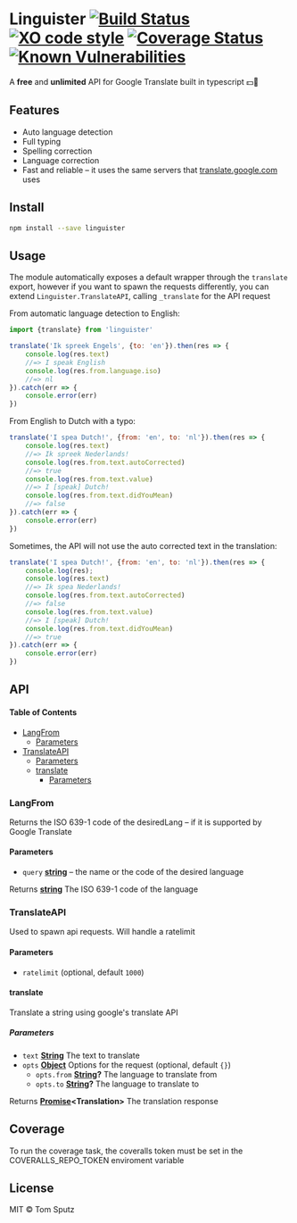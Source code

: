 # Linguister [![Build Status](https://travis-ci.org/TomSputz/linguister.svg?branch=master)](https://travis-ci.org/TomSputz/linguister) [![XO code style](https://img.shields.io/badge/code_style-XO-5ed9c7.svg)](https://github.com/sindresorhus/xo) [![Coverage Status](https://coveralls.io/repos/github/TomSputz/linguister/badge.svg?branch=master)](https://coveralls.io/github/TomSputz/linguister?branch=master) [![Known Vulnerabilities](https://snyk.io/test/github/TomSputz/linguister/badge.svg)](https://snyk.io/test/npm/google-translate-api)

A **free** and **unlimited** API for Google Translate built in typescript :dollar::no_entry_sign:

## Features

-   Auto language detection
-   Full typing
-   Spelling correction
-   Language correction
-   Fast and reliable – it uses the same servers that [translate.google.com](https://translate.google.com) uses

## Install

```sh
npm install --save linguister
```

## Usage

The module automatically exposes a default wrapper through the `translate` export, however if you want to spawn the requests differently, you can extend `Linguister.TranslateAPI`, calling `_translate` for the API request

From automatic language detection to English:

```js
import {translate} from 'linguister'

translate('Ik spreek Engels', {to: 'en'}).then(res => {
    console.log(res.text)
    //=> I speak English
    console.log(res.from.language.iso)
    //=> nl
}).catch(err => {
    console.error(err)
})
```

From English to Dutch with a typo:

```js
translate('I spea Dutch!', {from: 'en', to: 'nl'}).then(res => {
    console.log(res.text)
    //=> Ik spreek Nederlands!
    console.log(res.from.text.autoCorrected)
    //=> true
    console.log(res.from.text.value)
    //=> I [speak] Dutch!
    console.log(res.from.text.didYouMean)
    //=> false
}).catch(err => {
    console.error(err)
})
```

Sometimes, the API will not use the auto corrected text in the translation:

```js
translate('I spea Dutch!', {from: 'en', to: 'nl'}).then(res => {
    console.log(res);
    console.log(res.text)
    //=> Ik spea Nederlands!
    console.log(res.from.text.autoCorrected)
    //=> false
    console.log(res.from.text.value)
    //=> I [speak] Dutch!
    console.log(res.from.text.didYouMean)
    //=> true
}).catch(err => {
    console.error(err)
})
```

## API

<!-- Generated by documentation.js. Update this documentation by updating the source code. -->

#### Table of Contents

-   [LangFrom](#langfrom)
    -   [Parameters](#parameters)
-   [TranslateAPI](#translateapi)
    -   [Parameters](#parameters-1)
    -   [translate](#translate)
        -   [Parameters](#parameters-2)

### LangFrom

Returns the ISO 639-1 code of the desiredLang – if it is supported by Google Translate

#### Parameters

-   `query` **[string](https://developer.mozilla.org/docs/Web/JavaScript/Reference/Global_Objects/String)** – the name or the code of the desired language

Returns **[string](https://developer.mozilla.org/docs/Web/JavaScript/Reference/Global_Objects/String)** The ISO 639-1 code of the language

### TranslateAPI

Used to spawn api requests. Will handle a ratelimit

#### Parameters

-   `ratelimit`   (optional, default `1000`)

#### translate

Translate a string using google's translate API

##### Parameters

-   `text` **[String](https://developer.mozilla.org/docs/Web/JavaScript/Reference/Global_Objects/String)** The text to translate
-   `opts` **[Object](https://developer.mozilla.org/docs/Web/JavaScript/Reference/Global_Objects/Object)** Options for the request (optional, default `{}`)
    -   `opts.from` **[String](https://developer.mozilla.org/docs/Web/JavaScript/Reference/Global_Objects/String)?** The language to translate from
    -   `opts.to` **[String](https://developer.mozilla.org/docs/Web/JavaScript/Reference/Global_Objects/String)?** The language to translate to

Returns **[Promise](https://developer.mozilla.org/docs/Web/JavaScript/Reference/Global_Objects/Promise)&lt;Translation>** The translation response

## Coverage

To run the coverage task, the coveralls token must be set in the COVERALLS_REPO_TOKEN enviroment variable

## License

MIT © Tom Sputz
